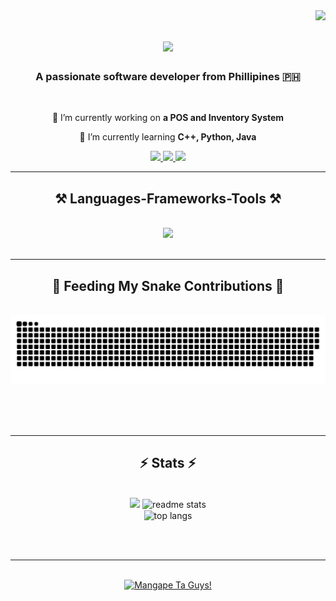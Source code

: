 <img align="right" src="https://visitor-badge.laobi.icu/badge?page_id=JecerSE.JecerSE" />

<h1 align="center">
    <img src="https://readme-typing-svg.herokuapp.com/?font=Righteous&size=35&center=true&vCenter=true&width=500&height=70&duration=4000&lines=Magangdang+Araw!+👋;+Ako+si+Jecer+Egagamao!;" />
</h1>

<h3 align="center">A passionate software developer from Phillipines 🇵🇭</h3>

<br/>

<div align="center">
 
 🔭 I’m currently working on **a POS and Inventory System**
 
 🌱 I’m currently learning **C++, Python, Java**

 </div>
 
<div align="center"> 
  <a href="mailto:egagamaojecer@gmail.com">
    <img src="https://img.shields.io/badge/Gmail-333333?style=for-the-badge&logo=gmail&logoColor=red" />
  </a>
  <a href="https://leetcode.com/u/Akafuyu/" target="_blank">
    <img src="https://img.shields.io/badge/LeetCode-FFA500?style=for-the-badge&logo=leetcode&logoColor=white" target="_blank" />
  </a>
  <a href="https://www.facebook.com/jecer.sarte/" target="_blank">
     <img src="https://img.shields.io/badge/Facebook-1877F2?style=for-the-badge&logo=facebook&logoColor=white" target="_blank" /> 
  </a>
</div>

 <hr/>
 
<h2 align="center">⚒️ Languages-Frameworks-Tools ⚒️</h2>
<br/>
<div align="center">
    <a href="https://skillicons.dev">
        <img src="https://skillicons.dev/icons?i=github,javascript,cpp,vscode,html,java,git,python" /> <br>
    </a>
</div>

<br/>
<hr/>

<div align="center">
  <h2>🐍 Feeding My Snake Contributions 🐍</h2>
  <br>
  <img alt="github contribution grid snake animation" src="https://raw.githubusercontent.com/JecerSE/JecerSE/output/github-contribution-grid-snake.svg">
  
  <br/><br/><br/>
</div>

<hr/>

<h2 align="center">⚡ Stats ⚡</h2>
<br>
<div align=center>
<a href="https://git.io/streak-stats"><img src="https://streak-stats.demolab.com?user=DenverCoder1"/></a></a>
  <img width=390 src="https://github-readme-stats-.vercel.app/api?username=salesp07&count_private=true&show_icons=true&theme=react&rank_icon=&border_radius=10" alt="readme stats" />
  <br/>
  <img width=325 align="center" src="https://github-readme-stats-.vercel.app/api/top-langs/?username=salesp07&hide=HTML&langs_count=8&layout=compact&theme=react&border_radius=10&size_weight=0.5&count_weight=0.5&exclude_repo=github-readme-stats" alt="top langs" />
</div>

<br/><br/>

<hr/>

<br/>

<div align="center">
<a href='https://ko-fi.com/komiwashere' target='_blank'><img height='64' style='border:0px;height:64px;' src='https://storage.ko-fi.com/cdn/kofi1.png?v=3' border='0' alt='Mangape Ta Guys!' /></a>
</div>

<br/>
